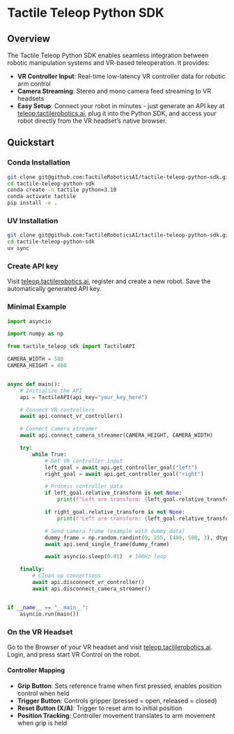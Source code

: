 # Tactile Teleop Python SDK

## Overview

The Tactile Teleop Python SDK enables seamless integration between robotic manipulation systems and VR-based teleoperation. It provides:

- **VR Controller Input**: Real-time low-latency VR controller data for robotic arm control  
- **Camera Streaming**: Stereo and mono camera feed streaming to VR headsets  
- **Easy Setup**: Connect your robot in minutes - just generate an API key at [teleop.tactilerobotics.ai](https://teleop.tactilerobotics.ai), plug it into the Python SDK, and access your robot directly from the VR headset’s native browser.
## Quickstart

### Conda Installation

```bash
git clone git@github.com:TactileRoboticsAI/tactile-teleop-python-sdk.git
cd tactile-teleop-python-sdk
conda create -n tactile python=3.10
conda activate tactile
pip install -e .
```

### UV Installation

```bash
git clone git@github.com:TactileRoboticsAI/tactile-teleop-python-sdk.git
cd tactile-teleop-python-sdk
uv sync
```

### Create API key

Visit [teleop.tactilerobotics.ai](https://teleop.tactilerobotics.ai), register and create a new robot. Save the automatically generated API key.

### Minimal Example

```python
import asyncio

import numpy as np

from tactile_teleop_sdk import TactileAPI

CAMERA_WIDTH = 580
CAMERA_HEIGHT = 480


async def main():
    # Initialize the API
    api = TactileAPI(api_key="your_key_here")

    # Connect VR controllers
    await api.connect_vr_controller()

    # Connect camera streamer
    await api.connect_camera_streamer(CAMERA_HEIGHT, CAMERA_WIDTH)

    try:
        while True:
            # Get VR controller input
            left_goal = await api.get_controller_goal("left")
            right_goal = await api.get_controller_goal("right")

            # Process controller data
            if left_goal.relative_transform is not None:
                print(f"Left arm transform: {left_goal.relative_transform}")

            if right_goal.relative_transform is not None:
                print(f"Left arm transform: {left_goal.relative_transform}")

            # Send camera frame (example with dummy data)
            dummy_frame = np.random.randint(0, 255, (480, 580, 3), dtype=np.uint8)
            await api.send_single_frame(dummy_frame)

            await asyncio.sleep(0.01)  # 100Hz loop

    finally:
        # Clean up connections
        await api.disconnect_vr_controller()
        await api.disconnect_camera_streamer()


if __name__ == "__main__":
    asyncio.run(main())
```
### On the VR Headset

Go to the Browser of your VR headset and visit [teleop.tactilerobotics.ai](https://teleop.tactilerobotics.ai). Login, and press start VR Control on the robot.

#### Controller Mapping

- **Grip Button**: Sets reference frame when first pressed, enables position control when held
- **Trigger Button**: Controls gripper (pressed = open, released = closed)
- **Reset Button (X/A)**: Trigger to reset arm to initial position
- **Position Tracking**: Controller movement translates to arm movement when grip is held
